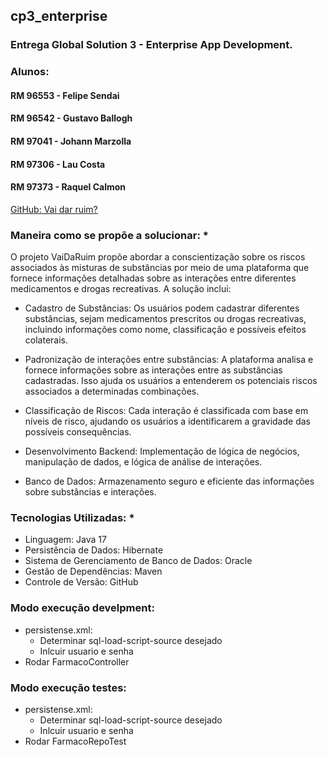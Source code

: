## cp3_enterprise
### Entrega Global Solution 3 - Enterprise App Development.

### Alunos:

#### RM 96553 - Felipe Sendai

#### RM 96542 - Gustavo Ballogh

#### RM 97041 - Johann Marzolla

#### RM 97306 - Lau Costa

#### RM 97373 - Raquel Calmon


[GitHub: Vai dar ruim? ](https://github.com/r4cs/cp3_enterprise)

### Maneira como se propõe a solucionar: *

O projeto VaiDaRuim propõe abordar a conscientização sobre os riscos associados às misturas de substâncias por meio de uma plataforma que fornece informações detalhadas sobre as interações entre diferentes medicamentos e drogas recreativas. A solução inclui:

* Cadastro de Substâncias: Os usuários podem cadastrar diferentes substâncias, sejam medicamentos prescritos ou drogas recreativas, incluindo informações como nome, classificação e possíveis efeitos colaterais.

* Padronização de interações entre substâncias: A plataforma analisa e fornece informações sobre as interações entre as substâncias cadastradas. Isso ajuda os usuários a entenderem os potenciais riscos associados a determinadas combinações.

* Classificação de Riscos: Cada interação é classificada com base em níveis de risco, ajudando os usuários a identificarem a gravidade das possíveis consequências.

* Desenvolvimento Backend: Implementação de lógica de negócios, manipulação de dados, e lógica de análise de interações.

* Banco de Dados: Armazenamento seguro e eficiente das informações sobre substâncias e interações.


### Tecnologias Utilizadas: *
* Linguagem: Java 17
* Persistência de Dados: Hibernate
* Sistema de Gerenciamento de Banco de Dados: Oracle
* Gestão de Dependências: Maven
* Controle de Versão: GitHub

### Modo execução develpment:
* persistense.xml:
  * Determinar sql-load-script-source desejado
  * Inlcuir usuario e senha
* Rodar FarmacoController

### Modo execução testes:
* persistense.xml:
  * Determinar sql-load-script-source desejado
  * Inlcuir usuario e senha
* Rodar FarmacoRepoTest
